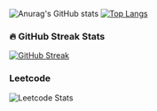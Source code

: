 ![Anurag's GitHub stats](https://github-readme-stats.vercel.app/api?username=tssvett&show_icons=true&theme=dracula)
[![Top Langs](https://github-readme-stats.vercel.app/api/top-langs/?username=tssvett&layout=compact)](https://github.com/anuraghazra/github-readme-stats)

### 🔥 GitHub Streak Stats
[![GitHub Streak](https://github-readme-streak-stats.herokuapp.com/?user=tssvett&theme=dark)](https://git.io/streak-stats)

### Leetcode
![Leetcode Stats](https://leetcard.jacoblin.cool/tssvett)
